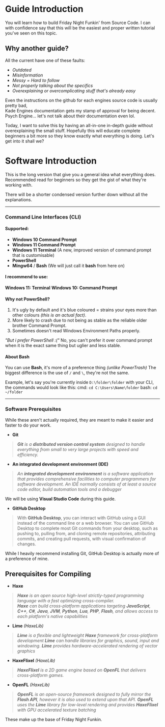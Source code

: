 
# Guide Introduction  
You will learn how to build Friday Night Funkin' from Source Code.
I can with confidence say that this will be the easiest and proper written tutorial you've seen on this topic.
## Why another guide?  

All the current have one of these faults: 
-   *Outdated*
-   *Misinformation*
-   *Messy = Hard to follow*
-   *Not properly talking about the specifics*
-   *Overexplaining or overcomplicating stuff that's already easy*  

Even the instructions on the github for each engines source code is usually pretty bad,  
Kade Engines documentation gets my stamp of approval for being decent.  
Psych Engine... let's not talk about their documentation even lol.  
  
Today, I want to solve this by having an all-in-one in-depth guide without overexplaining the small stuff.
Hopefully this will educate complete beginners a bit more so they know exactly what everything is doing.
Let's get into it shall we?

# Software Introduction
This is the long version that give you a general idea what everything does. 
Recommended read for beginners so they get the gist of what they're working with.
 
There will be a shorter condensed version further down without all the explanations.

---
### Command Line Interfaces (CLI)
#### Supported:
-   **Windows 10 Command Prompt**
- **Windows 11 Command Prompt**
-   **Windows 11 Terminal** (A new, improved version of command prompt that is customisable)
- **PowerShell**
- **Mingw64** / **Bash** (We will just call it **bash** from here on)

#### I recommend to use:
**Windows 11: Terminal**
**Windows 10: Command Prompt**

#### Why not PowerShell?
1. It's ugly by default and it's blue coloured = strains your eyes more than other colours *(this is an actual fact)*.
2. More likely to crash due to not being as stable as the reliable older brother Command Prompt.
3. Sometimes doesn't read Windows Environment Paths properly.

*"But i prefer PowerShell :("*
No, you can't prefer it over command prompt when it is the exact same thing but uglier and less stable.

#### About Bash 
You can use **Bash**, it's more of a preference thing *(unlike PowerTrash)*
The biggest difference is the use of `/` and `\`, they're not the same.

Example, let's say you're currently inside `D:\folder\folder` with your CLI, 
the commands would look like this:
cmd: `cd C:\Users\Name\folder`
bash: `cd ~/folder`

---
### Software Prerequisites
While these aren't actually required, they are meant to make it easier and faster to do your work.
- **Git**
> ***Git** is a **distributed version control system** designed to handle everything from small to very large projects with speed and
> efficiency.*

 - **An integrated development environment (IDE)**
> *An **integrated development environment** is a software application that provides comprehensive facilities 
> to computer programmers for software development. 
> An IDE normally consists of at least a source code editor, build automation tools and a debugger*
> 
We will be using **Visual Studio Code** during this guide.


- **GitHub Desktop**
> With **GitHub Desktop**, you can interact with GitHub using a GUI instead of the command line or a web browser.
> You can use GitHub Desktop to complete most Git commands from your desktop, such as pushing to, pulling from, and cloning remote repositories, attributing commits, and creating pull requests, with visual confirmation of changes.

While I heavily recommend installing Git, 
GitHub Desktop is actually more of a preference of mine.





## Prerequisites for Compiling

 - **Haxe**
> ***Haxe** is an open source high-level strictly-typed programming language with a fast optimizing cross-compiler.*  
> ***Haxe** can build cross-platform applications targeting **JavaScript**, **C++**, **C#**, **Java**, **JVM**, **Python**, **Lua**, **PHP**, **Flash**, and allows access to each platform's native capabilities*
 
 - **Lime** *(HaxeLib)*
> ***Lime** is a flexible and lightweight **Haxe** framework for cross-platform development*
> ***Lime** can handle libraries for graphics, sound, input and windowing.*
> ***Lime** provides hardware-accelerated rendering of vector graphics*

 - **HaxeFlixel** *(HaxeLib)*
> ***HaxeFlixel** is a 2D game engine based on **OpenFL** that delivers cross-platform games.*

 - **OpenFL** *(HaxeLib)*
 >  ***OpenFL** is an open-source framework designed to fully mirror the **Flash API**, however it is also used to extend upon that API.
 >  **OpenFL** uses the **Lime** library for low-level rendering and provides **HaxeFlixel** with GPU accelerated texture batching*

These make up the base of Friday Night Funkin.
